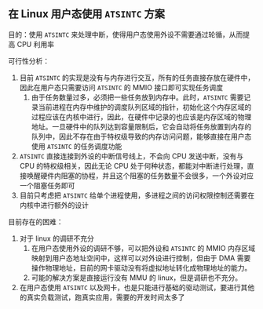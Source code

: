 
## 在 Linux 用户态使用 `ATSINTC` 方案

目的：使用 `ATSINTC` 来处理中断，使得用户态使用外设不需要通过轮循，从而提高 CPU 利用率

可行性分析：

1. 目前 `ATSINTC` 的实现是没有与内存进行交互，所有的任务直接存放在硬件中，因此在用户态只需要访问 `ATSINTC` 的 MMIO 接口即可实现任务调度
   1. 由于任务数量过多，必须把一些任务放到内存中。此时，`ATSINTC` 需要记录当前进程在内存中维护的调度队列区域的指针，初始化这个内存区域的过程应该在内核中进行，因此，在硬件中记录的也应该是内存区域的物理地址。一旦硬件中的队列达到容量限制后，它会自动将任务放置到内存的队列中，因此不存在由于特权级导致的内存访问问题，能够直接在用户态使用 `ATSINTC` 的任务调度功能
2. `ATSINTC` 直接连接到外设的中断信号线上，不会向 CPU 发送中断，没有与 CPU 的特权级相关，因此无论 CPU 处于何种状态，都能对中断进行处理，直接唤醒硬件内阻塞的协程，并且这个阻塞的任务数量不会很多，一个外设对应一个阻塞任务即可
3. 目前只考虑把 `ATSINTC` 给单个进程使用，多进程之间的访问权限控制还需要在内核中进行额外的设计

目前存在的困难：

1. 对于 linux 的调研不充分
    1. 在用户态使用外设的调研不够，可以把外设和 `ATSINTC` 的 MMIO 内存区域映射到用户态地址空间中，这样可以对外设进行控制，但由于 DMA 需要操作物理地址，目前的网卡驱动没有将虚拟地址转化成物理地址的能力。
    2. 可能的解决方案是直接运行没有 MMU 的 linux，但是调研也不充分。
2. 在用户态使用 `ATSINTC` 以及网卡，也是只能进行基础的驱动测试，要进行其他的真实负载测试，跑真实应用，需要的开发时间太多了
